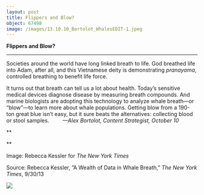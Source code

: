 ```yaml
---
layout: post
title: Flippers and Blow?
object: 67498
image: /images/13.10.10_Bortolot_WhalesEDIT-1.jpeg
---
```

**Flippers and Blow?**

****

Societies around the world have long linked breath to life. God breathed life into Adam, after all, and this Vietnamese deity is demonstrating *pranayama*, controlled breathing to benefit life force. 

It turns out that breath can tell us a lot about health. Today’s sensitive medical devices diagnose disease by measuring breath compounds. And marine biologists are adopting this technology to analyze whale breath—or “blow”—to learn more about whale populations. Getting blow from a 190-ton great blue isn’t easy, but it sure beats the alternatives: collecting blood or stool samples.         *—Alex Bortolot, Content Strategist, October 10*

**

**

Image: Rebecca Kessler for *The New York Times*

Source: Rebecca Kessler, ”A Wealth of Data in Whale Breath,” *The New York Times*, 9/30/13 

![]({{siteurl.base}}/images/13.10.10_Bortolot_WhalesEDIT-1.jpeg)
